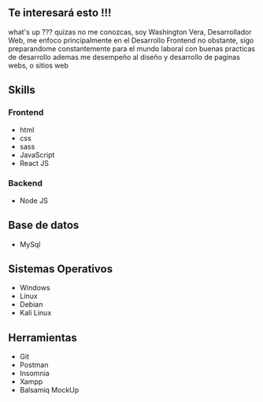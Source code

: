 ## Te interesará esto !!!

what's up ??? quizas no me conozcas, soy Washington Vera, Desarrollador Web, me enfoco principalmente en el Desarrollo Frontend
no obstante, sigo preparandome constantemente para el mundo laboral con buenas practicas de desarrollo ademas me desempeño al 
diseño y desarrollo de paginas webs, o sitios web

## Skills

### Frontend

* html
* css
* sass
* JavaScript
* React JS



### Backend

* Node JS

## Base de datos

* MySql

## Sistemas Operativos

* Windows
* Linux
* Debian
* Kali Linux

## Herramientas

* Git
* Postman
* Insomnia
* Xampp
* Balsamiq MockUp


